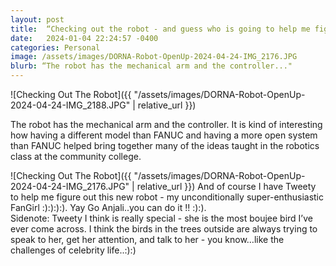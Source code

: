 ```yaml
---
layout: post
title:  “Checking out the robot - and guess who is going to help me figure out this robot”
date:   2024-01-04 22:24:57 -0400
categories: Personal
image: /assets/images/DORNA-Robot-OpenUp-2024-04-24-IMG_2176.JPG
blurb: “The robot has the mechanical arm and the controller..."
---
```

![Checking Out The Robot]({{ "/assets/images/DORNA-Robot-OpenUp-2024-04-24-IMG_2188.JPG" | relative_url }})

The robot has the mechanical arm and the controller. It is kind of interesting how having a different model than FANUC and having a more open system than FANUC helped bring together many of the ideas taught in the robotics class at the community college. 

![Checking Out The Robot]({{ "/assets/images/DORNA-Robot-OpenUp-2024-04-24-IMG_2176.JPG" | relative_url }})
And of course I have Tweety to help me figure out this new robot - my unconditionally super-enthusiastic FanGirl :):):):).     Yay Go Anjali..you can do it !! :):).    
Sidenote: Tweety I think is really special - she is the most boujee bird I’ve ever come across. I think the birds in the trees outside are always trying to speak to her, get her attention, and talk to her - you know…like the challenges of celebrity life..:):)

